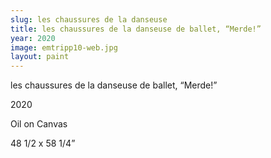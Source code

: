 ```yaml
---
slug: les chaussures de la danseuse
title: les chaussures de la danseuse de ballet, “Merde!”
year: 2020
image: emtripp10-web.jpg
layout: paint
---
```

les chaussures de la danseuse de ballet, “Merde!”

2020

Oil on Canvas

48 1/2 x 58 1/4”